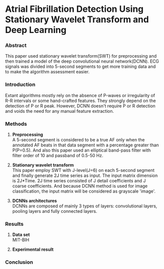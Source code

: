 # Atrial Fibrillation Detection Using Stationary Wavelet Transform and Deep Learning

### Abstract
This paper used stationary wavelet transform(SWT) for preprocessing and then 
trained a model of the deep convolutional neural network(DCNN). ECG signals was
divided into 5-second segments to get more training data and to make the algorithm
assessment easier. 
### Introduction
Extant algorithms mostly rely on the absence of P-waves or irregularity of R-R 
intervals or some hand-crafted features. They strongly depend on the detection of
P or R peak. However, DCNN doesn't require P or R detection and voids the need for
any manual feature extraction.
### Methods
1. **Preprocessing**  
   A 5-second segment is considered to be a true AF only when the annotated 
   AF beats in that data segment with a percentage greater than P(P=0.5).
   And also this paper used an elliptical band-pass filter with filter order
   of 10 and passband of 0.5-50 Hz.
   
2. **Stationary wavelet transform**  
   This paper employ SWT with J-level(J=6) on each 5-second segment and finally 
   generate 2J time series as input. The input matrix dimension is 2J*Time. 2J 
   time series consisted of J detail coefficients and J coarse coefficients. And 
   because DCNN method is used for image classification, the input matrix will be 
   considered as grayscale 'image'.
   
3. **DCNNs architectures**  
   DCNNs are composed of mainly 3 types of layers: convolutional layers, pooling
   layers and fully connected layers.
### Results
1. **Data set**  
   MIT-BIH
   
2. **Experimental result**  
   
### Conclusion